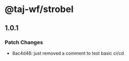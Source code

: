 # @taj-wf/strobel

## 1.0.1

### Patch Changes

- 8ac4d46: just removed a comment to test basic ci/cd
